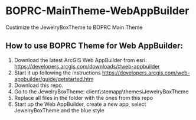# BOPRC-MainTheme-WebAppBuilder
Custimize the JewelryBoxTheme to BOPRC Main Theme

## How to use BOPRC Theme for Web AppBuilder:
1. Download the latest ArcGIS Web AppBuilder from esri: <https://developers.arcgis.com/downloads/#web-appbuilder>
2. Start it up following the instructions <https://developers.arcgis.com/web-appbuilder/guide/getstarted.htm>
3. Download this repo.
4. Go to the JewelryBoxTheme: client\stemapp\themes\JewelryBoxTheme
5. Replace all files in the folder with the ones from this repo
6. Start up the Web AppBuilder, create a new app, select JewelryBoxTheme and the blue style
